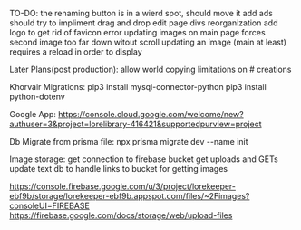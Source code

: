 TO-DO:
the renaming button is in a wierd spot, should move it
add ads
should try to impliment drag and drop edit page divs reorganization
add logo to get rid of favicon error
updating images on main page forces second image too far down witout scroll
updating an image (main at least) requires a reload in order to display

Later Plans(post production):
allow world copying
limitations on # creations

Khorvair Migrations:
pip3 install mysql-connector-python
pip3 install python-dotenv

Google App:
https://console.cloud.google.com/welcome/new?authuser=3&project=lorelibrary-416421&supportedpurview=project

Db Migrate from prisma file:
npx prisma migrate dev --name init

Image storage:
get connection to firebase bucket
get uploads and GETs
update text db to handle links to bucket for getting images

https://console.firebase.google.com/u/3/project/lorekeeper-ebf9b/storage/lorekeeper-ebf9b.appspot.com/files/~2Fimages?consoleUI=FIREBASE
https://firebase.google.com/docs/storage/web/upload-files
